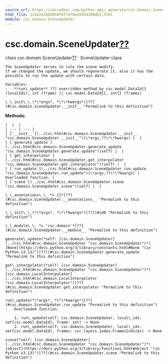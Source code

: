 ```yaml
---
source_url: https://cascadeur.com/python-api/_generate/csc.domain.SceneUpdater.html
html_file: 1c422e2bb9950f6f7df8ee5934308db1.html
module: csc.domain.SceneUpdater
---
```


# csc.domain.SceneUpdater[??](#csc-domain-sceneupdater "Permalink to this heading")

*class* csc.domain.SceneUpdater[??](#csc.domain.SceneUpdater "Permalink to this definition")
:   SceneUpdater class

    The SceneUpdater serves to rule the scene modify.
    If we changed the update, we should regenerate it, also it has the possible to run the update with certain data.

    Variables:
    :   **run\_update** ??? overridden method by csc.model.DataId{} (localIds), int (frame) || csc.model.DataId{}, int{} (frames)

    \_\_init\_\_(*\*args*, *\*\*kwargs*)[??](#csc.domain.SceneUpdater.__init__ "Permalink to this definition")

    
**Methods:**

    |  |  |
    | --- | --- |
    | [`__init__`](../csc.html#csc.domain.SceneUpdater.__init__ "csc.domain.SceneUpdater.__init__")(\*args,??\*\*kwargs) |  |
    | [`generate_update`](../csc.html#csc.domain.SceneUpdater.generate_update "csc.domain.SceneUpdater.generate_update")(self) |  |
    | [`get_interpolator`](../csc.html#csc.domain.SceneUpdater.get_interpolator "csc.domain.SceneUpdater.get_interpolator")(self) |  |
    | [`run_update`](../csc.html#csc.domain.SceneUpdater.run_update "csc.domain.SceneUpdater.run_update")(\*args,??\*\*kwargs) | Overloaded function. |
    | [`scene`](../csc.html#csc.domain.SceneUpdater.scene "csc.domain.SceneUpdater.scene")(self) |  |

    \_\_annotations\_\_ *= {}*[??](#csc.domain.SceneUpdater.__annotations__ "Permalink to this definition")

    \_\_init\_\_(*\*args*, *\*\*kwargs*)[??](#id0 "Permalink to this definition")

    \_\_module\_\_ *= 'csc.domain'*[??](#csc.domain.SceneUpdater.__module__ "Permalink to this definition")

    generate\_update(*self: [csc.domain.SceneUpdater](../csc.html#csc.domain.SceneUpdater "csc.domain.SceneUpdater")*)  [None](https://docs.python.org/3/library/constants.html#None "(in Python v3.13)")[??](#csc.domain.SceneUpdater.generate_update "Permalink to this definition")

    get\_interpolator(*self: [csc.domain.SceneUpdater](../csc.html#csc.domain.SceneUpdater "csc.domain.SceneUpdater")*)  [csc.domain.LocalInterpolator](../csc.html#csc.domain.LocalInterpolator "csc.domain.LocalInterpolator")[??](#csc.domain.SceneUpdater.get_interpolator "Permalink to this definition")

    run\_update(*\*args*, *\*\*kwargs*)[??](#csc.domain.SceneUpdater.run_update "Permalink to this definition")
    :   Overloaded function.

        1. run\_update(self: csc.domain.SceneUpdater, local\_ids: set[csc.model.DataId], frame: int) -> None
        2. run\_update(self: csc.domain.SceneUpdater, local\_ids: set[csc.model.DataId], frames: csc.layers.index.FramesIndices) -> None

    scene(*self: [csc.domain.SceneUpdater](../csc.html#csc.domain.SceneUpdater "csc.domain.SceneUpdater")*)  [object](https://docs.python.org/3/library/functions.html#object "(in Python v3.13)")[??](#csc.domain.SceneUpdater.scene "Permalink to this definition")